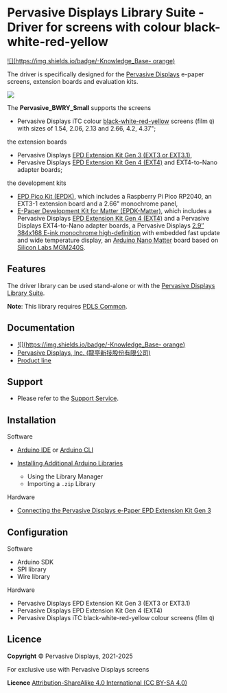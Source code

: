 # Pervasive Displays Library Suite - Driver for screens with colour black-white-red-yellow

[![](https://img.shields.io/badge/-Knowledge_Base-
orange)](https://docs.pervasivedisplays.com/knowledge/)

The driver is specifically designed for the [Pervasive Displays](https://www.pervasivedisplays.com) e-paper screens, extension boards and evaluation kits.

![](https://docs.pervasivedisplays.com/knowledge/img/Pervasive_Displays_logo_gray.png)

The **Pervasive_BWRY_Small** supports the screens

* Pervasive Displays iTC colour [black-white-red-yellow](https://www.pervasivedisplays.com/products/?_sft_product_colour=black-white-red-yellow) screens (film `Q`) with sizes of 1.54, 2.06, 2.13 and 2.66, 4.2, 4.37";

the extension boards

* Pervasive Displays [EPD Extension Kit Gen 3 (EXT3 or EXT3.1)](https://www.pervasivedisplays.com/product/epd-extension-kit-gen-3-EXT3/),
* Pervasive Displays [EPD Extension Kit Gen 4 (EXT4)](https://www.pervasivedisplays.com/product/epd-extension-kit-gen-4-EXT4/) and EXT4-to-Nano adapter boards;

the development kits

* [EPD Pico Kit (EPDK)](https://www.pervasivedisplays.com/product/epd-pico-kit-epdk/), which includes a Raspberry Pi Pico RP2040, an EXT3-1 extension board and a 2.66" monochrome panel,
* [E-Paper Development Kit for Matter (EPDK-Matter)](https://www.pervasivedisplays.com), which includes a Pervasive Displays [EPD Extension Kit Gen 4 (EXT4)](https://www.pervasivedisplays.com/product/epd-extension-kit-gen-4-EXT4/) and a Pervasive Displays EXT4-to-Nano adapter boards, a Pervasive Displays [2.9″ 384x168 E-ink monochrome high-definition](https://www.pervasivedisplays.com/product/2-9-e-ink-displays/) with embedded fast update and wide temperature display, an [Arduino Nano Matter](https://store.arduino.cc/pages/nano-matter) board based on [Silicon Labs MGM240S](https://www.silabs.com/wireless/zigbee/efr32mg24-series-2-modules).

## Features

The driver library can be used stand-alone or with the [Pervasive Displays Library Suite](https://pdls.pervasivedisplays.com/userguide/index.html). 

**Note**: This library requires [PDLS Common](https://github.com/PervasiveDisplays/PDLS_Common).

## Documentation

* [![](https://img.shields.io/badge/-Knowledge_Base-
orange)](https://docs.pervasivedisplays.com/knowledge/)
* [Pervasive Displays, Inc. (龍亭新技股份有限公司)](https://www.pervasivedisplays.com/)
* [Product line](https://www.pervasivedisplays.com/products/)

## Support

* Please refer to the [Support Service](https://www.pervasivedisplays.com/technical-support/).

## Installation

Software

* [Arduino IDE](https://www.arduino.cc/en/software) or [Arduino CLI](https://arduino.github.io/arduino-cli/)
* [Installing Additional Arduino Libraries](https://www.arduino.cc/en/guide/libraries)

    + Using the Library Manager
    + Importing a `.zip` Library

Hardware

* [Connecting the Pervasive Displays e-Paper EPD Extension Kit Gen 3](https://embeddedcomputing.weebly.com/connecting-the-e-paper-epd-extension-kit-gen-3.html)

## Configuration

Software

* Arduino SDK
* SPI library
* Wire library

Hardware

* Pervasive Displays EPD Extension Kit Gen 3 (EXT3 or EXT3.1)
* Pervasive Displays EPD Extension Kit Gen 4 (EXT4)
* Pervasive Displays iTC black-white-red-yellow colour screens (film `Q`)

## Licence

**Copyright** &copy; Pervasive Displays, 2021-2025

For exclusive use with Pervasive Displays screens

**Licence** [Attribution-ShareAlike 4.0 International (CC BY-SA 4.0)](./LICENCE.md)

